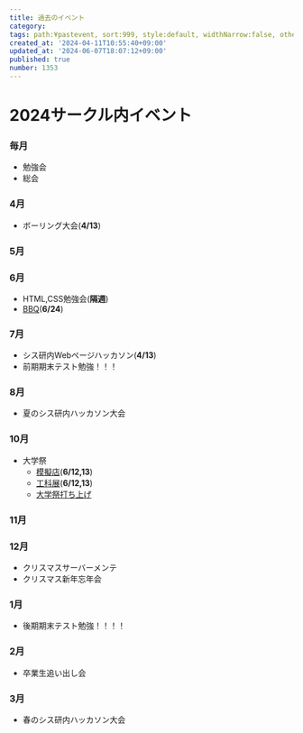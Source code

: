 ```yaml
---
title: 過去のイベント
category:
tags: path:¥pastevent, sort:999, style:default, widthNarrow:false, other:true
created_at: '2024-04-11T10:55:40+09:00'
updated_at: '2024-06-07T18:07:12+09:00'
published: true
number: 1353
---
```



# 2024サークル内イベント

### 毎月
- 勉強会
- 総会
### 4月
- ボーリング大会(**4/13**)
### 5月

### 6月
- HTML,CSS勉強会(**隔週**)
- [BBQ](https://www.sysken.net/post/426)(**6/24**)
### 7月
- シス研内Webページハッカソン(**4/13**)
- 前期期末テスト勉強！！！
### 8月
- 夏のシス研内ハッカソン大会
### 10月
- 大学祭 
    - [模擬店](https://www.sysken.net/post/623)(**6/12,13**)
    - [工科展](https://www.sysken.net/post/631)(**6/12,13**)
    - [大学祭打ち上げ](https://www.sysken.net/post/661)
### 11月

### 12月
- クリスマスサーバーメンテ
- クリスマス新年忘年会
### 1月
- 後期期末テスト勉強！！！！
### 2月
- 卒業生追い出し会
### 3月
- 春のシス研内ハッカソン大会
